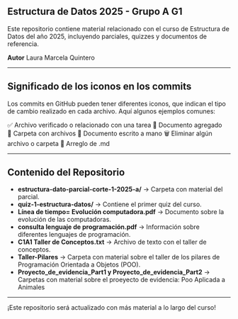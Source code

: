 ## Estructura de Datos 2025 - Grupo A G1

Este repositorio contiene material relacionado con el curso de Estructura de Datos del año 2025, incluyendo parciales, quizzes y documentos de referencia.

**Autor**
Laura Marcela Quintero 

---

## Significado de los iconos en los commits

Los commits en GitHub pueden tener diferentes iconos, que indican el tipo de cambio realizado en cada archivo. Aquí algunos ejemplos comunes:

✅ Archivo verificado o relacionado con una tarea
📄 Documento agregado  
📂 Carpeta con archivos
📝 Documento escrito a mano
🗑️ Eliminar algún archivo o carpeta
🔧 Arreglo de .md



---

## Contenido del Repositorio  
- **estructura-dato-parcial-corte-1-2025-a/** → Carpeta con material del parcial.  
- **quiz-1-estructura-datos/** → Contiene el primer quiz del curso.  
- **Línea de tiempo= Evolución computadora.pdf** → Documento sobre la evolución de las computadoras.  
- **consulta lenguaje de programación.pdf** → Información sobre diferentes lenguajes de programación.  
- **C1A1 Taller de Conceptos.txt** → Archivo de texto con el taller de conceptos. 
- **Taller-Pilares** → Carpeta con material sobre el taller de los pilares de Programación Orientada a Objetos (POO).
- **Proyecto_de_evidencia_Part1 y Proyecto_de_evidencia_Part2** → Carpetas con material sobre el proeyecto de evidencia: Poo Aplicada a Animales
---

¡Este repositorio será actualizado con más material a lo largo del curso! 
